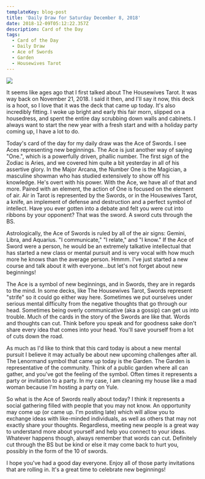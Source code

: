 ```yaml
---
templateKey: blog-post
title: 'Daily Draw for Saturday December 8, 2018'
date: 2018-12-09T05:12:22.357Z
description: Card of the Day
tags:
  - Card of the Day
  - Daily Draw
  - Ace of Swords
  - Garden
  - Housewives Tarot
---
```





![](/img/img_9093.jpg)

It seems like ages ago that I first talked about The Housewives Tarot. It was way back on November 21, 2018. I said it then, and I'll say it now, this deck is a hoot, so I love that it was the deck that came up today. It's also incredibly fitting. I woke up bright and early this fair morn, slipped on a housedress, and spent the entire day scrubbing down walls and cabinets. I always want to start the new year with a fresh start and with a holiday party coming up, I have a lot to do. 



Today's card of the day for my daily draw was the Ace of Swords. I see Aces representing new beginnings. The Ace is just another way of saying "One.", which is a powerfully driven, phallic number. The first sign of the Zodiac is Aries, and we covered him quite a bit yesterday in all of his assertive glory.  In the Major Arcana, the Number One is the Magician, a masculine showman who has studied extensively to show off his knowledge. He's overt with his power. With the Ace, we have all of that and more. Paired with an element, the action of One is focused on the element of air.  Air in Tarot is represented by the Swords, or in the Housewives Tarot, a knife, an implement of defense and destruction and a perfect symbol of intellect. Have you ever gotten into a debate and felt you were cut into ribbons by your opponent? That was the sword. A sword cuts through the BS. 



Astrologically, the Ace of Swords is ruled by all of the air signs: Gemini, Libra, and Aquarius. "I communicate," "I relate," and "I know." If the Ace of Sword were a person, he would be an extremely talkative intellectual that has started a new class or mental pursuit and is very vocal with how much more he knows than the average person. Hmmm. I've just started a new course and talk about it with everyone...but let's not forget about new beginnings! 



The Ace is a symbol of new beginnings, and in Swords, they are in regards to the mind. In some decks, like The Housewives Tarot, Swords represent "strife" so it could go either way here. Sometimes we put ourselves under serious mental difficulty from the negative thoughts that go through our head. Sometimes being overly communicative (aka a gossip) can get us into trouble. Much of the cards in the story of the Swords are like that. Words and thoughts can cut. Think before you speak and for goodness sake don't share every idea that comes into your head. You'll save yourself from a lot of cuts down the road. 



As much as I'd like to think that this card today is about a new mental pursuit I believe it may actually be about new upcoming challenges after all. The Lenormand symbol that came up today is the Garden. The Garden is representative of the community. Think of a public garden where all can gather, and you've got the feeling of the symbol. Often times it represents a party or invitation to a party. In my case, I am cleaning my house like a mad woman because I'm hosting a party on Yule.



So what is the Ace of Swords really about today? I think it represents a social gathering filled with people that you may not know. An opportunity may come up (or came up. I'm posting late) which will allow you to exchange ideas with like-minded individuals, as well as others that may not exactly share your thoughts. Regardless, meeting new people is a great way to understand more about yourself and help you connect to your ideas. Whatever happens though, always remember that words can cut. Definitely cut through the BS but be kind or else it may come back to hurt you, possibly in the form of the 10 of swords. 



I hope you've had a good day everyone. Enjoy all of those party invitations that are rolling in. It's a great time to celebrate new beginnings!
